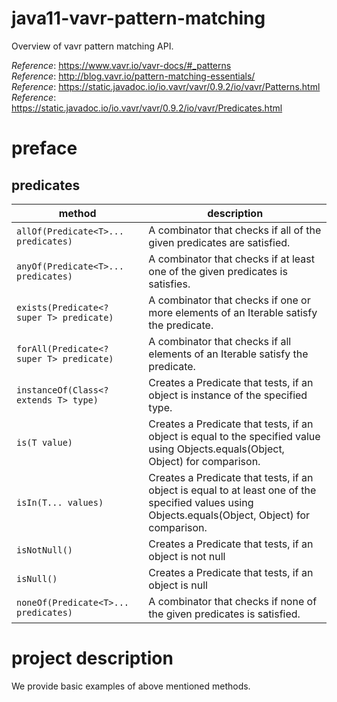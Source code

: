 # java11-vavr-pattern-matching
Overview of vavr pattern matching API.

_Reference_: https://www.vavr.io/vavr-docs/#_patterns  
_Reference_: http://blog.vavr.io/pattern-matching-essentials/  
_Reference_: https://static.javadoc.io/io.vavr/vavr/0.9.2/io/vavr/Patterns.html  
_Reference_: https://static.javadoc.io/io.vavr/vavr/0.9.2/io/vavr/Predicates.html

# preface
## predicates
|method   |description   |
|---|---|
|`allOf(Predicate<T>... predicates)`          |A combinator that checks if all of the given predicates are satisfied.   |
|`anyOf(Predicate<T>... predicates)`          |A combinator that checks if at least one of the given predicates is satisfies.   |
|`exists(Predicate<? super T> predicate)`     |A combinator that checks if one or more elements of an Iterable satisfy the predicate.   |
|`forAll(Predicate<? super T> predicate)`     |A combinator that checks if all elements of an Iterable satisfy the predicate.   |
|`instanceOf(Class<? extends T> type)`        |Creates a Predicate that tests, if an object is instance of the specified type.   |
|`is(T value)`                                |Creates a Predicate that tests, if an object is equal to the specified value using  Objects.equals(Object, Object) for comparison.   |
|`isIn(T... values)`                          |Creates a Predicate that tests, if an object is equal to at least one of the specified values using Objects.equals(Object, Object) for comparison.   |
|`isNotNull()`                                |Creates a Predicate that tests, if an object is not null   |
|`isNull()`                                   |Creates a Predicate that tests, if an object is null   |
|`noneOf(Predicate<T>... predicates)`         |A combinator that checks if none of the given predicates is satisfied.   |

# project description
We provide basic examples of above mentioned methods.
